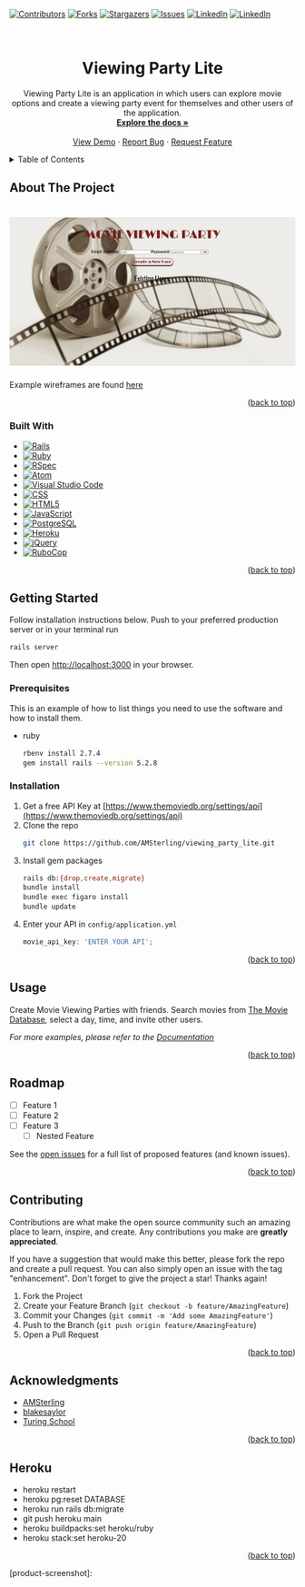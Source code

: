 <!-- Improved compatibility of back to top link: See: https://github.com/othneildrew/Best-README-Template/pull/73 -->
<a name="readme-top"></a>
<!--
*** Thanks for checking out the Best-README-Template. If you have a suggestion
*** that would make this better, please fork the repo and create a pull request
*** or simply open an issue with the tag "enhancement".
*** Don't forget to give the project a star!
*** Thanks again! Now go create something AMAZING! :D
-->



<!-- PROJECT SHIELDS -->
<!--
*** I'm using markdown "reference style" links for readability.
*** Reference links are enclosed in brackets [ ] instead of parentheses ( ).
*** See the bottom of this document for the declaration of the reference variables
*** for contributors-url, forks-url, etc. This is an optional, concise syntax you may use.
*** https://www.markdownguide.org/basic-syntax/#reference-style-links
-->
[![Contributors][contributors-shield]][contributors-url]
[![Forks][forks-shield]][forks-url]
[![Stargazers][stars-shield]][stars-url]
[![Issues][issues-shield]][issues-url]
[![LinkedIn][linkedin-shield]][linkedin-url]
[![LinkedIn][linkedin-shield2]][linkedin-url2]



<!-- PROJECT LOGO -->
<br />
<div align="center">
  <a href="https://github.com/AMSterling/viewing_party_lite">
  </a>

<h1 align="center">Viewing Party Lite</h1>

  <p align="center">
    Viewing Party Lite is an application in which users can explore movie options and create 
    a viewing party event for themselves and other users of the application.
    <br />
    <a href="https://github.com/AMSterling/viewing_party_lite"><strong>Explore the docs »</strong></a>
    <br />
    <br />
    <a href="https://github.com/AMSterling/viewing_party_lite">View Demo</a>
    ·
    <a href="https://github.com/AMSterling/viewing_party_lite/issues">Report Bug</a>
    ·
    <a href="https://github.com/AMSterling/viewing_party_lite/issues">Request Feature</a>
  </p>
</div>



<!-- TABLE OF CONTENTS -->
<details>
  <summary>Table of Contents</summary>
  <ol>
    <li>
      <a href="#about-the-project">About The Project</a>
      <ul>
        <li><a href="#built-with">Built With</a></li>
      </ul>
    </li>
    <li>
      <a href="#getting-started">Getting Started</a>
      <ul>
        <li><a href="#prerequisites">Prerequisites</a></li>
        <li><a href="#installation">Installation</a></li>
      </ul>
    </li>
    <li><a href="#usage">Usage</a></li>
    <li><a href="#roadmap">Roadmap</a></li>
    <li><a href="#contributing">Contributing</a></li>
    <li><a href="#acknowledgments">Acknowledgments</a></li>
  </ol>
</details>



<!-- ABOUT THE PROJECT -->
## About The Project

# <img src="app/assets/images/ViewingPartyHome.png"> 

Example wireframes are found [here](https://backend.turing.io/module3/projects/viewing_party_lite/wireframes)

<p align="right">(<a href="#readme-top">back to top</a>)</p>



### Built With

* [![Rails][Rails]][Rails-url]
* [![Ruby][Ruby]][Ruby-url]
* [![RSpec][RSpec]][RSpec-url]
* [![Atom][Atom]][Atom-url]
* [![Visual Studio Code][Visual Studio Code]][Visual Studio Code-url]
* [![CSS][CSS]][CSS-url]
* [![HTML5][HTML5]][HTML5-url]
* [![JavaScript][JavaScript]][JavaScript-url]
* [![PostgreSQL][PostgreSQL]][PostgreSQL-url]
* [![Heroku][Heroku]][Heroku-url]
* [![jQuery][jQuery]][jQuery-url]
* [![RuboCop][RuboCop]][RuboCop-url]

<p align="right">(<a href="#readme-top">back to top</a>)</p>



<!-- GETTING STARTED -->
## Getting Started

Follow installation instructions below. Push to your preferred production server or in your terminal run 
  ```sh 
  rails server
  ``` 
Then open [http://localhost:3000](http://localhost:3000) in your browser.

### Prerequisites

This is an example of how to list things you need to use the software and how to install them.
* ruby
  ```sh
  rbenv install 2.7.4
  gem install rails --version 5.2.8
  ```

### Installation

1. Get a free API Key at [https://www.themoviedb.org/settings/api](https://www.themoviedb.org/settings/api)
2. Clone the repo
   ```sh
   git clone https://github.com/AMSterling/viewing_party_lite.git
   ```
3. Install gem packages
   ```sh
   rails db:{drop,create,migrate}
   bundle install
   bundle exec figaro install
   bundle update
   ```
4. Enter your API in `config/application.yml`
   ```js
   movie_api_key: 'ENTER YOUR API';
   ```

<p align="right">(<a href="#readme-top">back to top</a>)</p>



<!-- USAGE EXAMPLES -->
## Usage

Create Movie Viewing Parties with friends. Search movies from [The Movie Database](https://www.themoviedb.org), select a day, time, and invite other users.

_For more examples, please refer to the [Documentation](https://example.com)_

<p align="right">(<a href="#readme-top">back to top</a>)</p>



<!-- ROADMAP -->
## Roadmap

- [ ] Feature 1
- [ ] Feature 2
- [ ] Feature 3
    - [ ] Nested Feature

See the [open issues](https://github.com/AMSterling/viewing_party_lite/issues) for a full list of proposed features (and known issues).

<p align="right">(<a href="#readme-top">back to top</a>)</p>



<!-- CONTRIBUTING -->
## Contributing

Contributions are what make the open source community such an amazing place to learn, inspire, and create. Any contributions you make are **greatly appreciated**.

If you have a suggestion that would make this better, please fork the repo and create a pull request. You can also simply open an issue with the tag "enhancement".
Don't forget to give the project a star! Thanks again!

1. Fork the Project
2. Create your Feature Branch (`git checkout -b feature/AmazingFeature`)
3. Commit your Changes (`git commit -m 'Add some AmazingFeature'`)
4. Push to the Branch (`git push origin feature/AmazingFeature`)
5. Open a Pull Request

<p align="right">(<a href="#readme-top">back to top</a>)</p>



<!-- ACKNOWLEDGMENTS -->
## Acknowledgments

* [AMSterling](https://github.com/AMSterling)
* [blakesaylor](https://github.com/blakesaylor)
* [Turing School](https://github.com/turingschool-examples/viewing_party_lite)

<p align="right">(<a href="#readme-top">back to top</a>)</p>



## Heroku

- heroku restart
- heroku pg:reset DATABASE
- heroku run rails db:migrate
- git push heroku main
- heroku buildpacks:set heroku/ruby
- heroku stack:set heroku-20
<!-- - heroku ps:scale web=1 -->

<p align="right">(<a href="#readme-top">back to top</a>)</p>



<!-- MARKDOWN LINKS & IMAGES -->
<!-- https://www.markdownguide.org/basic-syntax/#reference-style-links -->
[contributors-shield]: https://img.shields.io/github/contributors/AMSterling/viewing_party_lite.svg?style=for-the-badge
[contributors-url]: https://github.com/AMSterling/viewing_party_lite/graphs/contributors
[forks-shield]: https://img.shields.io/github/forks/AMSterling/viewing_party_lite.svg?style=for-the-badge
[forks-url]: https://github.com/AMSterling/viewing_party_lite/network/members
[stars-shield]: https://img.shields.io/github/stars/AMSterling/viewing_party_lite.svg?style=for-the-badge
[stars-url]: https://github.com/AMSterling/viewing_party_lite/stargazers
[issues-shield]: https://img.shields.io/github/issues/AMSterling/viewing_party_lite.svg?style=for-the-badge
[issues-url]: https://github.com/AMSterling/viewing_party_lite/issues
[license-shield]: https://img.shields.io/github/license/AMSterling/viewing_party_lite.svg?style=for-the-badge
[license-url]: https://github.com/AMSterling/viewing_party_lite/blob/master/LICENSE.txt
[linkedin-shield]: https://img.shields.io/badge/-LinkedIn-black.svg?style=for-the-badge&logo=linkedin&colorB=555
[linkedin-url]: https://linkedin.com/in/sterling-316a6223a/
[linkedin-shield2]: https://img.shields.io/badge/-LinkedIn-black.svg?style=for-the-badge&logo=linkedin&colorB=555
[linkedin-url2]: https://linkedin.com/in/blake-saylor
[product-screenshot]: 

[Atom]: https://img.shields.io/badge/Atom-66595C?style=for-the-badge&logo=Atom&logoColor=white
[Atom-url]: https://atom.io/

[Bootstrap]: https://img.shields.io/badge/bootstrap-%23563D7C.svg?style=for-the-badge&logo=bootstrap&logoColor=white
[Bootstrap-url]: https://getbootstrap.com/

[CircleCI]: https://img.shields.io/badge/circle%20ci-%23161616.svg?style=for-the-badge&logo=circleci&logoColor=white
[CircleCI-url]: https://circleci.com/developer

[CSS]: 	https://img.shields.io/badge/CSS-239120?&style=for-the-badge&logo=css3&logoColor=white
[CSS-url]: https://en.wikipedia.org/wiki/CSS

[Fly]: https://custom-icon-badges.demolab.com/badge/Fly-DCDCDC?style=for-the-badge&logo=fly-io
[Fly-url]: https://fly.io/

[GitHub Badge]: https://img.shields.io/badge/GitHub-100000?style=for-the-badge&logo=github&logoColor=white
[GitHub-url]: https://github.com/<Username>/

[Heroku]: https://img.shields.io/badge/Heroku-430098?style=for-the-badge&logo=heroku&logoColor=white
[Heroku-url]: https://www.heroku.com/

[HTML5]: https://img.shields.io/badge/html5-%23E34F26.svg?style=for-the-badge&logo=html5&logoColor=white
[HTML5-url]: https://en.wikipedia.org/wiki/HTML5

[JavaScript]: https://img.shields.io/badge/javascript-%23323330.svg?style=for-the-badge&logo=javascript&logoColor=%23F7DF1E
[JavaScript-url]: https://www.javascript.com/

[jQuery]: https://img.shields.io/badge/jquery-%230769AD.svg?style=for-the-badge&logo=jquery&logoColor=white
[jQuery-url]: https://github.com/rails/jquery-rails

[LinkedIn Badge]: https://img.shields.io/badge/LinkedIn-0077B5?style=for-the-badge&logo=linkedin&logoColor=white
[LinkedIn-url]: https://www.linkedin.com/in/<Username>/

[Miro]: https://img.shields.io/badge/Miro-050038?style=for-the-badge&logo=Miro&logoColor=white
[Miro-url]: https://miro.com/

[PostgreSQL]: https://img.shields.io/badge/PostgreSQL-316192?style=for-the-badge&logo=postgresql&logoColor=white
[PostgreSQL-url]: https://www.postgresql.org/

[Postman]: https://img.shields.io/badge/Postman-FF6C37?style=for-the-badge&logo=postman&logoColor=white
[Postman-url]: https://web.postman.co/

[Rails]: https://img.shields.io/badge/rails-%23CC0000.svg?style=for-the-badge&logo=ruby-on-rails&logoColor=white
[Rails-url]: https://rubyonrails.org/

[RSpec]: https://custom-icon-badges.demolab.com/badge/RSpec-fffcf7?style=for-the-badge&logo=rspec
[RSpec-url]: https://rspec.info/

[RuboCop]: https://img.shields.io/badge/RuboCop-000?logo=rubocop&logoColor=fff&style=for-the-badge
[RuboCop-url]: https://docs.rubocop.org/rubocop-rails/index.html

[Ruby]: https://img.shields.io/badge/Ruby-000000?style=for-the-badge&logo=ruby&logoColor=CC342D
[Ruby-url]: https://www.ruby-lang.org/en/

[Visual Studio Code]: https://img.shields.io/badge/Visual%20Studio%20Code-0078d7.svg?style=for-the-badge&logo=visual-studio-code&logoColor=white
[Visual Studio Code-url]: https://code.visualstudio.com/

[bcrypt-docs]: https://github.com/bcrypt-ruby/bcrypt-ruby
[capybara-docs]: https://github.com/teamcapybara/capybara
[factory_bot_rails-docs]: https://github.com/thoughtbot/factory_bot_rails
[faker-docs]: https://github.com/faker-ruby/faker
[faraday-docs]: https://lostisland.github.io/faraday/
[figaro-docs]: https://github.com/laserlemon/figaro
[jsonapi-serializer-docs]: https://github.com/jsonapi-serializer/jsonapi-serializer
[launchy-docs]: https://www.rubydoc.info/gems/launchy/2.2.0
[omniauth-google-oauth2-docs]: https://github.com/zquestz/omniauth-google-oauth2
[orderly-docs]: https://github.com/jmondo/orderly
[pry-docs]: https://github.com/pry/pry
[rspec-rails-docs]: https://github.com/rspec/rspec-rails
[shoulda-matchers-docs]: https://github.com/thoughtbot/shoulda-matchers
[simplecov-docs]: https://github.com/simplecov-ruby/simplecov
[vcr-docs]: https://github.com/vcr/vcr
[webmock-docs]: https://github.com/bblimke/webmock
